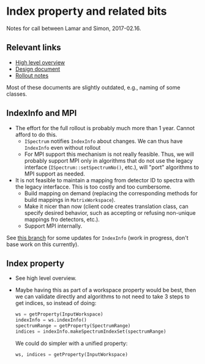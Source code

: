 # Index property and related bits

Notes for call between Lamar and Simon, 2017-02.16.

## Relevant links

- [High level overview](https://github.com/mantidproject/documents/blob/master/Presentations/Review_Meetings/plans_indexing_changes.md)
- [Design document](https://github.com/mantidproject/documents/blob/master/Design/spectrum_number_and_workspace_index_abstraction.md)
- [Rollout notes](https://github.com/mantidproject/documents/blob/master/Design/indexing_rollout_notes.md)

Most of these documents are slightly outdated, e.g., naming of some classes.

## IndexInfo and MPI

- The effort for the full rollout is probably much more than 1 year. Cannot afford to do this.
  - `ISpectrum` notifies `IndexInfo` about changes. We can thus have `IndexInfo` even without rollout
  - For MPI support this mechanism is not really feasible. Thus, we will probably support MPI only in algorithms that do not use the legacy interface (`ISpectrum::setSpectrumNo()`, etc.), will "port" algorithms to MPI support as needed.
- It is not feasible to maintain a mapping from detector ID to spectra with the legacy interfacce. This is too costly and too cumbersome.
  - Build mapping on demand (replacing the corresponding methods for build mappings in `MatrixWorkspace`).
  - Make it nicer than now (client code creates translation class, can specify desired behavior, such as accepting or refusing non-unique mappings fro detectors, etc.).
  - Support MPI internally.
  
See [this branch](https://github.com/mantidproject/mantid/tree/18522_translation_and_partitioning_classes) for some updates for `IndexInfo` (work in progress, don't base work on this currently).
  
## Index property
  
  - See high level overview.
  - Maybe having this as part of a workspace property would be best, then we can validate directly and algorithms to not need to take 3 steps to get indices, so instead of doing:
    
    ```python
    ws = getProperty(InputWorkspace)
    indexInfo = ws.indexInfo()
    spectrumRange = getProperty(SpectrumRange)
    indices = indexInfo.makeSpectrumIndexSet(spectrumRange)
    ```
    
    We could do simpler with a unified property:
    
    ```python
    ws, indices = getProperty(InputWorkspace)
    ```
